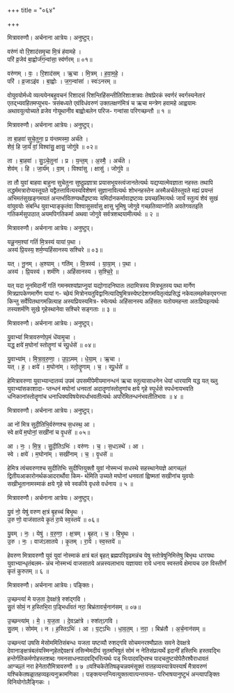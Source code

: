 +++
title = "०६४"

+++


मित्रावरुणौ। अर्चनाना आत्रेयः। अनुष्टुप्।

वरु॑णं वो रि॒शाद॑समृ॒चा मि॒त्रं ह॑वामहे ।  
परि॑ व्र॒जेव॑ बा॒ह्वोर्ज॑ग॒न्वांसा॒ स्व॑र्णरम् ॥ ०१॥

वरु॑णम् । वः॒ । रि॒शाद॑सम् । ऋ॒चा । मि॒त्रम् । ह॒वा॒म॒हे॒ ।  
परि॑ । व्र॒जाऽइ॑व । बा॒ह्वोः । ज॒ग॒न्वांसा॑ । स्वः॑ऽनरम् ॥

वोयुवयोर्मध्ये व्यत्ययेनबहुवचनं रिशादसं रिशन्तिहिंसन्तीतिरिशाःशत्रवः तेषांप्रेरकं स्वर्णरं स्वर्गस्यनेतारं एतद्भ्यवहितमप्युभय- त्रसंबध्यते एवंविधंवरुणं उक्तलक्षणंमित्रं च ऋचा मन्त्रेण हवामहे आह्वयामः अथावयुत्योच्यते व्रजेव गोयूथानीव बाह्वोःबलेन परिज- गन्वांसा परिगच्छन्तौ ॥ १ ॥

मित्रावरुणौ। अर्चनाना आत्रेयः। अनुष्टुप्।

ता बा॒हवा॑ सुचे॒तुना॒ प्र य॑न्तमस्मा॒ अर्च॑ते ।  
शेवं॒ हि जा॒र्यं॑ वां॒ विश्वा॑सु॒ क्षासु॒ जोगु॑वे ॥ ०२॥

ता । बा॒हवा॑ । सु॒ऽचे॒तुना॑ । प्र । य॒न्त॒म् । अ॒स्मै॒ । अर्च॑ते ।  
शेव॑म् । हि । जा॒र्य॑म् । वा॒म् । विश्वा॑सु । क्षासु॑ । जोगु॑वे ॥

ता तौ युवां बाहवा बाहुना सुचेतुना सुष्ठुप्रज्ञात्रा प्रयासभूयस्त्वंजानतेत्यर्थः यद्यप्यात्मेवज्ञाता नहस्तः तथापि तद्धर्ममत्रारोप्यस्तूयते यद्वैतत्तावित्यस्यविशेषणं सुज्ञानावित्यर्थः शोभनहस्तेन अस्मैअर्चतेस्तुवते मह्यं प्रयन्तं अभिमतंसुखङ्गमयतं अन्तर्भावितण्यर्थोद्रष्टव्यः यमिर्दानकर्मावाद्रष्टव्यः प्रयच्छत्मित्यर्थः जार्यं स्तुत्यं शेवं सुखं वांयुवयोः संबन्धि युवाभ्याङ्कृतंवा विश्वासुसर्वासु क्षासु भूमिषु जोगुवे गच्छतिव्याप्नोति अवतेगवतइति गतिकर्मसुपाठात् अयमपिगतिकर्मा अथवा जोगुवे सर्वत्रशब्दयामीत्यर्थः ॥ २ ॥

मित्रावरुणौ। अर्चनाना आत्रेयः। अनुष्टुप्।

यन्नू॒नम॒श्यां गतिं॑ मि॒त्रस्य॑ यायां प॒था ।  
अस्य॑ प्रि॒यस्य॒ शर्म॒ण्यहिं॑सानस्य सश्चिरे ॥ ०३॥

यत् । नू॒नम् । अ॒श्याम् । गति॑म् । मि॒त्रस्य॑ । या॒या॒म् । प॒था ।  
अस्य॑ । प्रि॒यस्य॑ । शर्म॑णि । अहिं॑सानस्य । स॒श्चि॒रे॒ ॥

यत् यदा नूनमिदानीं गतिं गमनमश्यांप्राप्नुयां यद्योगादनिघातः तदामित्रस्य मित्रभूतस्य पथा मार्गेण मित्रप्रापकेणमार्गेण यायां ग- च्छेयं मित्रोनयतुविद्वानित्यादिषुमित्रस्येष्टदेशगमयितृत्वंप्रसिद्धं नकेवलमहमेकएवगन्ता किन्तु सर्वेपितथागमन्नित्याह अस्यप्रियस्यमित्र- स्येत्यर्थः अहिंसानस्य अहिंसतः यतोयमहन्ता अतःप्रियइत्यर्थः तस्यशर्मणि सुखे गृहेस्थानेवा सश्चिरे सङ्गताः ॥ ३ ॥

मित्रावरुणौ। अर्चनाना आत्रेयः। अनुष्टुप्।

यु॒वाभ्यां॑ मित्रावरुणोप॒मं धे॑यामृ॒चा ।  
यद्ध॒ क्षये॑ म॒घोनां॑ स्तोतॄ॒णां च॑ स्पू॒र्धसे॑ ॥ ०४॥

यु॒वाभ्या॑म् । मि॒त्रा॒व॒रु॒णा॒ । उ॒प॒ऽमम् । धे॒या॒म् । ऋ॒चा ।  
यत् । ह॒ । क्षये॑ । म॒घोना॑म् । स्तो॒तॄ॒णाम् । च॒ । स्पू॒र्धसे॑ ॥

हेमित्रावरुणा युवाभ्यान्दातव्यं उपमं उपसमीपेमीयमानन्धनं ऋचा स्तुत्यासाधनेन धेयां धारयामि यद्ध यत् ख्लु युवाभ्यांसकाशादा- प्तन्धनं मघोनां धनवतां अदातॄणांस्तोतॄणांच क्षये गृहे स्पूर्धसे स्पर्धनायभवति धनिकानांस्तोतॄणांच धनाधिक्यविषयेस्पर्धाभवतीत्यर्थः अपरिमितन्धनंभवतीतिभावः ॥ ४ ॥

मित्रावरुणौ। अर्चनाना आत्रेयः। अनुष्टुप्।

आ नो॑ मित्र सुदी॒तिभि॒र्वरु॑णश्च स॒धस्थ॒ आ ।  
स्वे क्षये॑ म॒घोनां॒ सखी॑नां च वृ॒धसे॑ ॥ ०५॥

आ । नः॒ । मि॒त्र॒ । सु॒दी॒तिऽभिः॑ । वरु॑णः । च॒ । स॒धऽस्थे॑ । आ ।  
स्वे । क्षये॑ । म॒घोना॑म् । सखी॑नाम् । च॒ । वृ॒धसे॑ ॥

हेमित्र त्वंचवरुणश्च सुदीतिभिः सुदीप्तियुक्तौ युवां नोस्मभ्यं सधस्थे सहस्थानेयज्ञे आगच्छ्तं द्वितीयआकारोनर्थकआदरार्थोवा किम- र्थमिति उच्यते मघोनां धनवतां ह्विष्मतां सखीनांच युवयोः सखीभूतानामस्माकं क्षये गृहे स्वे स्वकीये वृधसे वर्धनाय ॥ ५ ॥

मित्रावरुणौ। अर्चनाना आत्रेयः। अनुष्टुप्।

यु॒वं नो॒ येषु॑ वरुण क्ष॒त्रं बृ॒हच्च॑ बिभृ॒थः ।  
उ॒रु णो॒ वाज॑सातये कृ॒तं रा॒ये स्व॒स्तये॑ ॥ ०६॥

यु॒वम् । नः॒ । येषु॑ । व॒रु॒णा॒ । क्ष॒त्रम् । बृ॒हत् । च॒ । बि॒भृ॒थः ।  
उ॒रु । नः॒ । वाज॑ऽसातये । कृ॒तम् । रा॒ये । स्व॒स्तये॑ ॥

हेवरुण मित्रावरुणौ युवं युवां नोस्माकं क्षत्रं बलं बृहत् ब्रह्मपरिवृढमन्नंच येषु स्तोत्रेषुनिमित्तेषु बिभृथः धारयथः युवाभ्यान्धृतंबलम- न्नंच नोस्मभ्यं वाजसातये अन्नस्यलाभाय यज्ञायवा राये धनाय स्वस्तये क्षेमायच उरु विस्तीर्णं कृतं कुरुतम् ॥ ६ ॥

मित्रावरुणौ। अर्चनाना आत्रेयः। पङ्क्तिः।

उ॒च्छन्त्यां॑ मे यज॒ता दे॒वक्ष॑त्रे॒ रुश॑द्गवि ।  
सु॒तं सोमं॒ न ह॒स्तिभि॒रा प॒ड्भिर्धा॑वतं नरा॒ बिभ्र॑तावर्च॒नान॑सम् ॥ ०७॥

उ॒च्छन्त्या॑म् । मे॒ । य॒ज॒ता । दे॒वऽक्ष॑त्रे । रुश॑त्ऽगवि ।  
सु॒तम् । सोम॑म् । न । ह॒स्तिऽभिः॑ । आ । प॒ट्ऽभिः । धा॒व॒त॒म् । न॒रा॒ । बिभ्र॑तौ । अ॒र्च॒नान॑सम् ॥

उच्छन्त्यां उषसि मेसोममितिसंबन्धः यजता यष्टव्यौ रुशद्गवि सोचमनरश्मौप्रातः सवने देवक्षत्रे देवानाङ्क्षत्रंबलंयस्मिन्गृहेतद्देवक्षत्रं तसिन्मेमदीयं सुतमभिषुतं सोमं न नेतिसंप्रत्यर्थे इदानीं हस्तिभिः हस्तवद्भिः हन्तेर्गतिकर्मणोहस्तशब्दः गमनसाधनपादवद्भिरित्यर्थः पड् भिःपादवद्भिश्च पादचतुष्टयोपेतैरश्वैराधावतं आग्च्छ्तं नरा हेनेतारौमित्रावरुणौ ॥ ७ ॥यश्चिकेतेतिषळृचन्नवमंसूक्तं रातहव्यस्यात्रेयस्यार्षं मैत्रावरुणं यश्चिकेतषळ्रातहव्यइत्यनुक्रामणिका । पङ्क्त्यन्तन्त्वित्युक्तत्वात्पन्त्तयन्त- परिभाषयानुष्टुभं अन्त्यापङ्क्तिः विनियोगोलैङ्गिकः ।